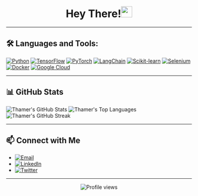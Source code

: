 <h1 align="center">Hey There!<img src="https://media.giphy.com/media/hvRJCLFzcasrR4ia7z/giphy.gif" width="30"></h1>


---

## 🛠 Languages and Tools:

[![Python](https://img.shields.io/badge/-Python-3776AB?style=flat&logo=python&logoColor=white)](https://www.python.org/)
[![TensorFlow](https://img.shields.io/badge/-TensorFlow-FF6F00?style=flat&logo=tensorflow&logoColor=white)](https://www.tensorflow.org/)
[![PyTorch](https://img.shields.io/badge/-PyTorch-EE4C2C?style=flat&logo=pytorch&logoColor=white)](https://pytorch.org/)
[![LangChain](https://img.shields.io/badge/-LangChain-007ACC?style=flat)](https://langchain.com/)
[![Scikit-learn](https://img.shields.io/badge/-Scikit_learn-F7931E?style=flat&logo=scikit-learn&logoColor=white)](https://scikit-learn.org/)
[![Selenium](https://img.shields.io/badge/-Selenium-43B02A?style=flat&logo=selenium&logoColor=white)](https://www.selenium.dev/)
[![Docker](https://img.shields.io/badge/-Docker-2496ED?style=flat&logo=docker&logoColor=white)](https://www.docker.com/)
[![Google Cloud](https://img.shields.io/badge/-Google_Cloud-4285F4?style=flat&logo=google-cloud&logoColor=white)](https://cloud.google.com/)

---

## 📊 GitHub Stats

![Thamer's GitHub Stats](https://github-readme-stats.vercel.app/api?username=YourGitHubUsername&show_icons=true&theme=tokyonight)
![Thamer's Top Languages](https://github-readme-stats.vercel.app/api/top-langs/?username=YourGitHubUsername&theme=tokyonight&layout=compact)
![Thamer's GitHub Streak](https://github-readme-streak-stats.herokuapp.com/?user=YourGitHubUsername&theme=tokyonight)

---

## 📫 Connect with Me

- [![Email](https://img.shields.io/badge/Email-D14836?style=flat-square&logo=gmail&logoColor=white)](mailto:thameralghuraircs@gmail.com)
- [![LinkedIn](https://img.shields.io/badge/-LinkedIn-0077B5?style=flat-square&logo=linkedin&logoColor=white)](https://www.linkedin.com/in/al-ghurair/)
- [![Twitter](https://img.shields.io/badge/-Twitter-1DA1F2?style=flat-square&logo=twitter&logoColor=white)](https://twitter.com/ghurair_)

---

<p align="center"> <img src="https://komarev.com/ghpvc/?username=YourGitHubUsername&label=Profile%20views&color=0e75b6&style=flat" alt="Profile views" /> </p>
